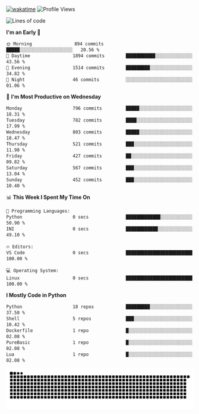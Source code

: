 [![wakatime](https://wakatime.com/badge/user/b920b284-3cde-4cd4-b72e-f7f22d050b16.svg)](https://wakatime.com/@b920b284-3cde-4cd4-b72e-f7f22d050b16)
![Profile Views](http://img.shields.io/badge/Profile%20Views-4586-blue)
<!--START_SECTION:waka-->
![Lines of code](https://img.shields.io/badge/From%20Hello%20World%20I%27ve%20Written-5.6%20million%20lines%20of%20code-blue)

**I'm an Early 🐤** 

```text
🌞 Morning                894 commits         █████░░░░░░░░░░░░░░░░░░░░   20.56 % 
🌆 Daytime                1894 commits        ███████████░░░░░░░░░░░░░░   43.56 % 
🌃 Evening                1514 commits        █████████░░░░░░░░░░░░░░░░   34.82 % 
🌙 Night                  46 commits          ░░░░░░░░░░░░░░░░░░░░░░░░░   01.06 % 
```
📅 **I'm Most Productive on Wednesday** 

```text
Monday                   796 commits         █████░░░░░░░░░░░░░░░░░░░░   18.31 % 
Tuesday                  782 commits         ████░░░░░░░░░░░░░░░░░░░░░   17.99 % 
Wednesday                803 commits         █████░░░░░░░░░░░░░░░░░░░░   18.47 % 
Thursday                 521 commits         ███░░░░░░░░░░░░░░░░░░░░░░   11.98 % 
Friday                   427 commits         ██░░░░░░░░░░░░░░░░░░░░░░░   09.82 % 
Saturday                 567 commits         ███░░░░░░░░░░░░░░░░░░░░░░   13.04 % 
Sunday                   452 commits         ███░░░░░░░░░░░░░░░░░░░░░░   10.40 % 
```


📊 **This Week I Spent My Time On** 

```text
💬 Programming Languages: 
Python                   0 secs              █████████████░░░░░░░░░░░░   50.90 % 
INI                      0 secs              ████████████░░░░░░░░░░░░░   49.10 % 

🔥 Editors: 
VS Code                  0 secs              █████████████████████████   100.00 % 

💻 Operating System: 
Linux                    0 secs              █████████████████████████   100.00 % 
```

**I Mostly Code in Python** 

```text
Python                   18 repos            █████████░░░░░░░░░░░░░░░░   37.50 % 
Shell                    5 repos             ███░░░░░░░░░░░░░░░░░░░░░░   10.42 % 
Dockerfile               1 repo              █░░░░░░░░░░░░░░░░░░░░░░░░   02.08 % 
PureBasic                1 repo              █░░░░░░░░░░░░░░░░░░░░░░░░   02.08 % 
Lua                      1 repo              █░░░░░░░░░░░░░░░░░░░░░░░░   02.08 % 
```




<!--END_SECTION:waka-->
![Snake animation](https://raw.githubusercontent.com/timmypidashev/timmypidashev/main/commits.svg)
